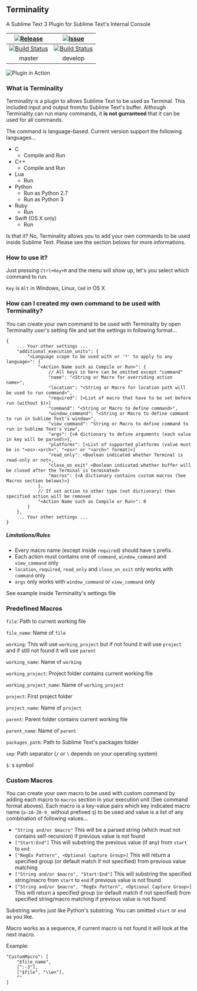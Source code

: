 ## Terminality

A Sublime Text 3 Plugin for Sublime Text's Internal Console

[![Release](https://img.shields.io/github/release/spywhere/Terminality.svg?style=flat)](https://github.com/spywhere/Terminality/releases)|[![Issue](https://img.shields.io/github/issues/spywhere/Terminality.svg?style=flat)](https://github.com/spywhere/Terminality/issues)
:----:|:----:
[![Build Status](https://img.shields.io/travis/spywhere/Terminality/master.svg?style=flat)](https://travis-ci.org/spywhere/Terminality)|[![Build Status](https://img.shields.io/travis/spywhere/Terminality/develop.svg?style=flat)](https://travis-ci.org/spywhere/Terminality)
master|develop

![Plugin in Action](http://spywhere.github.io/images/terminality/Terminality.gif)

### What is Terminality
Terminality is a plugin to allows Sublime Text to be used as Terminal. This included input and output from/to Sublime Text's buffer. Although Terminality can run many commands, it **is not gurranteed** that it can be used for all commands.

The command is language-based. Current version support the following languages...

- C
  - Compile and Run
- C++
  - Compile and Run
- Lua
  - Run
- Python
  - Run as Python 2.7
  - Run as Python 3
- Ruby
  - Run
- Swift (OS X only)
  - Run

Is that it? No, Terminality allows you to add your own commands to be used inside Sublime Text. Please see the section belows for more informations.

### How to use it?
Just pressing `Ctrl+Key+R` and the menu will show up, let's you select which command to run.

`Key` is `Alt` in Windows, Linux, `Cmd` in OS X

### How can I created my own command to be used with Terminality?
You can create your own command to be used with Terminality by open Terminality user's setting file and set the settings in following format...

```
{
	... Your other settings ...
	"additional_execution_units": {
		"<Language scope to be used with or '*' to apply to any language>": {
			"<Action Name such as Compile or Run>": {
				// All keys in here can be omitted except "command"
				"name": "<String or Macro for overriding action name>",
				"location": "<String or Macro for location path will be used to run command>",
				"required": [<List of macro that have to be set before run (without $)>]
				"command": "<String or Macro to define command>",
				"window_command": "<String or Macro to define command to run in Sublime Text's window>",
				"view_command": "String or Macro to define command to run in Sublime Text's view",
				"args": {<A dictionary to define arguments (each value in key will be parsed)>},
				"platforms": [<List of supported platforms (value must be in "<os>-<arch>", "<os>" or "<arch>" format)>]
				"read_only": <Boolean indicated whether Terminal is read-only or not>,
				"close_on_exit" <Boolean indicated whether buffer will be closed after the Terminal is terminated>
				"macros": {<A dictionary contains custom macros (See Macros section belows)>}
			},
			// If set action to other type (not dictionary) then specified action will be removed
			"<Action Name such as Compile or Run>": 0
		}
	},
	... Your other settings ...
}
```

##### Limitations/Rules

- Every macro name (except inside `required`) should have `$` prefix.
- Each action must contains one of `command`, `window_command` and `view_command` only
- `location`, `required`, `read_only` and `close_on_exit` only works with `command` only
- `args` only works with `window_command` or `view_command` only

See example inside Terminality's settings file

### Predefined Macros
`file`: Path to current working file

`file_name`: Name of `file`

`working`: This will use `working_project` but if not found it will use `project` and if still not found it will use `parent`

`working_name`: Name of `working`

`working_project`: Project folder contains current working file

`working_project_name`: Name of `working_project`

`project`: First project folder

`project_name`: Name of `project`

`parent`: Parent folder contains current working file

`parent_name`: Name of `parent`

`packages_path`: Path to Sublime Text's packages folder

`sep`: Path separator (`/` or `\` depends on your operating system)

`$`: `$` symbol

### Custom Macros
You can create your own macro to be used with custom command by adding each macro to `macros` section in your execution unit (See command format aboves). Each macro is a key-value pairs which key indicated macro name (`a-zA-Z0-9_` without prefixed `$`) to be used and value is a list of any combination of following values...

- `"String and/or $macro"` This will be a parsed string (which must not contains self-recursion) if previous value is not found
- `["Start:End"]` This will substring the previous value (if any) from `start` to `end`
- `["RegEx Pattern", <Optional Capture Group>]` This will return a specified group (or default match if not specified) from previous value matching
- `["String and/or $macro", "Start:End"]` This will substring the specified string/macro from `start` to `end` if previous value is not found
- `["String and/or $macro", "RegEx Pattern", <Optional Capture Group>]` This will return a specified group (or default match if not specified) from specified string/macro matching if previous value is not found

Substring works just like Python's substring. You can omitted `start` or `end` as you like.

Macro works as a sequence, if current macro is not found it will look at the next macro.

Example:

```
"CustomMacro": [
	"$file_name",
	[":-3"],
	["$file", "\\w+"],
	""
]
```
